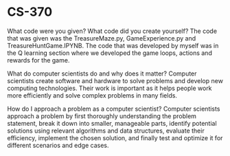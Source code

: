 # CS-370

What code were you given? What code did you create yourself?
The code that was given was the TreasureMaze.py, GameExperience.py and TreasureHuntGame.IPYNB. The code that was developed by myself was in the Q learning section where we developed the game loops, actions and rewards for the game.

What do computer scientists do and why does it matter?
Computer scientists create software and hardware to solve problems and develop new computing technologies. Their work is important as it helps people work more efficiently and solve complex problems in many fields. 

How do I approach a problem as a computer scientist?
Computer scientists approach a problem by first thoroughly understanding the problem statement, break it down into smaller, manageable parts, identify potential solutions using relevant algorithms and data structures, evaluate their efficiency, implement the chosen solution, and finally test and optimize it for different scenarios and edge cases. 
